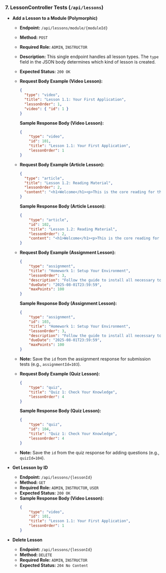 ### 7. LessonController Tests (`/api/lessons`)

*   **Add a Lesson to a Module (Polymorphic)**
    *   **Endpoint:** `/api/lessons/module/{moduleId}`
    *   **Method:** `POST`
    *   **Required Role:** `ADMIN`, `INSTRUCTOR`
    *   **Description:** This single endpoint handles all lesson types. The `type` field in the JSON body determines which kind of lesson is created.
    *   **Expected Status:** `200 OK`

    *   **Request Body Example (Video Lesson):**
        ```json
        {
          "type": "video",
          "title": "Lesson 1.1: Your First Application",
          "lessonOrder": 1,
          "video": { "id": 1 }
        }
        ```
        **Sample Response Body (Video Lesson):**
        ```json
        {
            "type": "video",
            "id": 101,
            "title": "Lesson 1.1: Your First Application",
            "lessonOrder": 1
        }
        ```

    *   **Request Body Example (Article Lesson):**
        ```json
        {
          "type": "article",
          "title": "Lesson 1.2: Reading Material",
          "lessonOrder": 2,
          "content": "<h1>Welcome</h1><p>This is the core reading for this section.</p>"
        }
        ```
        **Sample Response Body (Article Lesson):**
        ```json
        {
            "type": "article",
            "id": 102,
            "title": "Lesson 1.2: Reading Material",
            "lessonOrder": 2,
            "content": "<h1>Welcome</h1><p>This is the core reading for this section.</p>"
        }
        ```

    *   **Request Body Example (Assignment Lesson):**
        ```json
        {
            "type": "assignment",
            "title": "Homework 1: Setup Your Environment",
            "lessonOrder": 3,
            "description": "Follow the guide to install all necessary tools.",
            "dueDate": "2025-08-01T23:59:59",
            "maxPoints": 100
        }
        ```
        **Sample Response Body (Assignment Lesson):**
        ```json
        {
            "type": "assignment",
            "id": 103,
            "title": "Homework 1: Setup Your Environment",
            "lessonOrder": 3,
            "description": "Follow the guide to install all necessary tools.",
            "dueDate": "2025-08-01T23:59:59",
            "maxPoints": 100
        }
        ```
    *   **Note:** Save the `id` from the assignment response for submission tests (e.g., `assignmentId=103`).

    *   **Request Body Example (Quiz Lesson):**
        ```json
        {
            "type": "quiz",
            "title": "Quiz 1: Check Your Knowledge",
            "lessonOrder": 4
        }
        ```
        **Sample Response Body (Quiz Lesson):**
        ```json
        {
            "type": "quiz",
            "id": 104,
            "title": "Quiz 1: Check Your Knowledge",
            "lessonOrder": 4
        }
        ```
    *   **Note:** Save the `id` from the quiz response for adding questions (e.g., `quizId=104`).

*   **Get Lesson by ID**
    *   **Endpoint:** `/api/lessons/{lessonId}`
    *   **Method:** `GET`
    *   **Required Role:** `ADMIN`, `INSTRUCTOR`, `USER`
    *   **Expected Status:** `200 OK`
    *   **Sample Response Body (Video Lesson):**
        ```json
        {
            "type": "video",
            "id": 101,
            "title": "Lesson 1.1: Your First Application",
            "lessonOrder": 1
        }
        ```

*   **Delete Lesson**
    *   **Endpoint:** `/api/lessons/{lessonId}`
    *   **Method:** `DELETE`
    *   **Required Role:** `ADMIN`, `INSTRUCTOR`
    *   **Expected Status:** `204 No Content`
